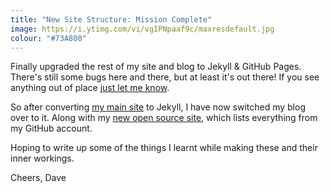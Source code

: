```yaml
---
title: "New Site Structure: Mission Complete"
image: https://i.ytimg.com/vi/vgIPNpaaf9c/maxresdefault.jpg
colour: "#73A800"
---
```


Finally upgraded the rest of my site and blog to Jekyll & GitHub Pages. There's still some bugs here and there, but at least it's out there! If you see anything out of place [just let me know](https://twitter.com/daviddarnes). 

So after converting [my main site](https://darn.es/) to Jekyll, I have now switched my blog over to it. Along with my [new open source site](https://daviddarnes.github.io/), which lists everything from my GitHub account.
<!-- more -->

Hoping to write up some of the things I learnt while making these and their inner workings.

Cheers, Dave
